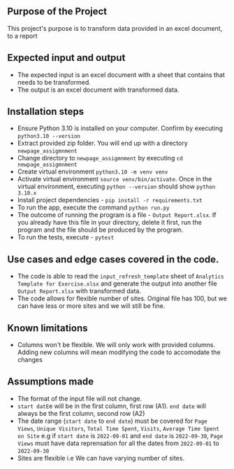 ## Purpose of the Project
This project's purpose is to transform data provided in an excel document, to a report

## Expected input and output
- The expected input is an excel document with a sheet that contains that needs to be transformed.
- The output is an excel document with transformed data.

## Installation steps
- Ensure Python 3.10 is installed on your computer. Confirm by executing `python3.10 --version`
- Extract provided zip folder. You will end up with a directory `newpage_assigmnment`
- Change directory to `newpage_assigmnment` by executing `cd newpage_assigmnment`
- Create virtual environment `python3.10 -m venv venv`
- Activate virtual environment `source venv/bin/activate`. Once in the virtual environment, executing `python --version` should show `python 3.10.x`
- Install project dependencies - `pip install -r requirements.txt`
- To run the app, execute the command `python run.py`
- The outcome of running the program is a file - `Output Report.xlsx`. If you already have this file in your directory, delete it first, run the program and the file should be produced by the program.
- To run the tests, execute - `pytest`

## Use cases and edge cases covered in the code.
- The code is able to read the `input_refresh_template` sheet of `Analytics Template for Exercise.xlsx` and generate the output into another file `Output Report.xlsx` with transformed data.
- The code allows for flexible number of sites. Original file has 100, but we can have less or more sites and we will still be fine.
## Known limitations
- Columns won't be flexible. We will only work with provided columns. Adding new columns will mean modifying the code to accomodate the changes

## Assumptions made
- The format of the input file will not change.
- `start datE`e will be in the first column, first row (A1). `end date` will always be the first column, second row (A2)
- The date range (`start date` to `end date`) must be covered for `Page Views`, `Unique Visitors`, `Total Time Spent`, `Visits`, `Average Time Spent on Site` e.g if `start date` is `2022-09-01` and `end date` is `2022-09-30`, `Page Views` must have data reprensation for all the dates from `2022-09-01` to `2022-09-30`
- Sites are flexible i.e We can have varying number of sites.
